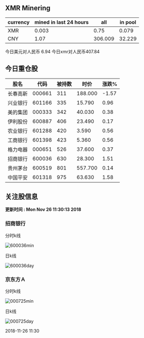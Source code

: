 ## XMR Minering

|currency|mined in last 24 hours|all|in pool|
|---|---|---|---|
|XMR|0.003|0.75|0.079|
|CNY|1.07|306.009|32.229|

今日美元对人民币 6.94	今日xmr对人民币407.84


## 今日重仓股 

|股名|代码|被持数|时价|涨跌%|
|---|---|---|---|---|
|长春高新|000661|311|188.000|-1.57|
|兴业银行|601166|335|15.790|0.96|
|美的集团|000333|342|40.030|0.38|
|伊利股份|600887|406|23.490|0.17|
|农业银行|601288|420|3.590|0.56|
|工商银行|601398|423|5.360|0.56|
|格力电器|000651|526|37.600|0.37|
|招商银行|600036|630|28.300|1.51|
|贵州茅台|600519|801|557.700|0.14|
|中国平安|601318|975|63.630|1.58|

## 关注股信息
**更新时间 : Mon Nov 26 11:30:13 2018**
### 招商银行 
分时k线

![600036min](http://image.sinajs.cn/newchart/min/n/sh600036.gif)

日k线

![600036day](http://image.sinajs.cn/newchart/daily/n/sh600036.gif)

### 京东方Ａ 
分时k线

![000725min](http://image.sinajs.cn/newchart/min/n/sz000725.gif)

日k线

![000725day](http://image.sinajs.cn/newchart/daily/n/sz000725.gif)

2018-11-26 11:30